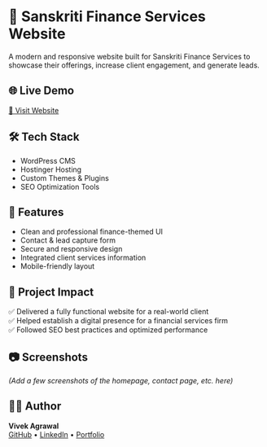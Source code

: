 # 🏦 Sanskriti Finance Services Website

A modern and responsive website built for Sanskriti Finance Services to showcase their offerings, increase client engagement, and generate leads.

## 🌐 Live Demo
[🔗 Visit Website](https://sanskritifinanceservices.com/)

## 🛠 Tech Stack
- WordPress CMS
- Hostinger Hosting
- Custom Themes & Plugins
- SEO Optimization Tools

## 📌 Features
- Clean and professional finance-themed UI
- Contact & lead capture form
- Secure and responsive design
- Integrated client services information
- Mobile-friendly layout

## 🚀 Project Impact
✅ Delivered a fully functional website for a real-world client  
✅ Helped establish a digital presence for a financial services firm  
✅ Followed SEO best practices and optimized performance

## 📷 Screenshots
*(Add a few screenshots of the homepage, contact page, etc. here)*

## 👨‍💻 Author
**Vivek Agrawal**  
[GitHub](https://github.com/vivekagrawal07) • [LinkedIn](https://www.linkedin.com/in/VivekAgrawal07/) • [Portfolio](https://portfolio-vivek-agrawal-projects.vercel.app/)
